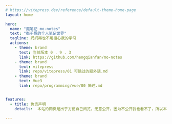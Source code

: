 ```yaml
---
# https://vitepress.dev/reference/default-theme-home-page
layout: home

hero:
  name: "魔笔记 mo-notes"
  text: "衡千帆的个人笔记世界"
  tagline: 妈妈再也不用担心我的学习
  actions:
    - theme: brand
      text: 当前版本 0 . 9 . 3
      link: https://github.com/hengqianfan/mo-notes
    - theme: brand
      text: vitepress
      link: repo/vitepress/01 可跳过的题外话.md
    - theme: brand
      text: Vue3
      link: repo/programming/vue/00 简述.md


features:
  - title: 免责声明
    details:  本站的网页是出于方便自己阅览，无意公开，因为不公开我也看不了，所以本站内容完全具有主观性，请勿当成教程。

---
```


